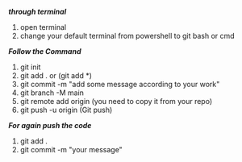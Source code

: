 ***through terminal***
1. open terminal
2. change your default terminal from powershell to git bash or cmd

***Follow the Command***
1. git init
2. git add . or (git add *)
3. git commit -m "add some message according to your work"
4. git branch -M main
5. git remote add origin <link> (you need to copy it from your repo)
6. git push -u origin (Git push)

***For again push the code***
1. git add .
2. git commit -m "your message"

